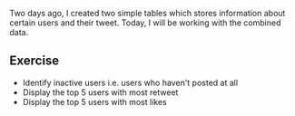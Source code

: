 Two days ago, I created two simple tables which stores information about certain users and their tweet. Today, I will be working with the combined data.

## Exercise
- Identify inactive users i.e. users who haven't posted at all
- Display the top 5 users with most retweet
- Display the top 5 users with most likes